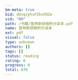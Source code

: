 ```yaml
---
bm-meta: true
bid: dUvqzyhsFZkvFDZe
vid: "00"
path: /书籍/普林斯顿微积分读本.pdf
name: 普林斯顿微积分读本
ext: pdf
visual: false
type: unknown
authors: []
tags: []
status: reading
rating: 0
progress: 0
total: 670
---
```

